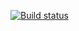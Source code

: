 [![Build status](https://ci.appveyor.com/api/projects/status/kq901w1v38yiqmws/branch/master?svg=true)](https://ci.appveyor.com/project/Margo0790/patterns2part/branch/master)
